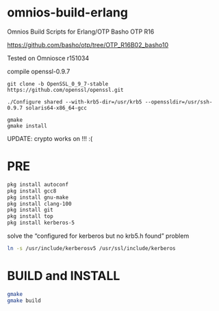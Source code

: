 # omnios-build-erlang
Omnios Build Scripts for Erlang/OTP Basho OTP R16

https://github.com/basho/otp/tree/OTP_R16B02_basho10

Tested on Omniosce r151034

compile openssl-0.9.7
```
git clone -b OpenSSL_0_9_7-stable https://github.com/openssl/openssl.git
```
```
./Configure shared --with-krb5-dir=/usr/krb5 --openssldir=/usr/ssh-0.9.7 solaris64-x86_64-gcc
```
```
gmake
gmake install
```

UPDATE: crypto works on !!! :(

# PRE
```bash
pkg install autoconf
pkg install gcc8
pkg install gnu-make
pkg install clang-100
pkg install git
pkg install top
pkg install kerberos-5
```

solve the “configured for kerberos but no krb5.h found” problem
```bash
ln -s /usr/include/kerberosv5 /usr/ssl/include/kerberos
```

# BUILD and INSTALL
```bash
gmake
gmake build
```
